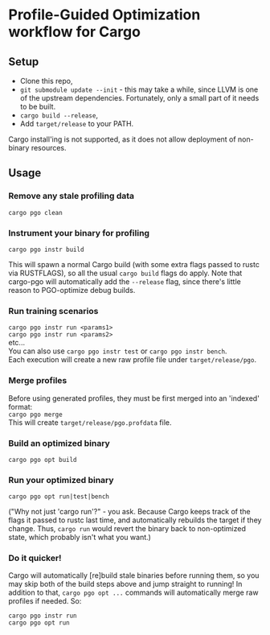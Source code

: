 # Profile-Guided Optimization workflow for Cargo

## Setup
- Clone this repo,
- `git submodule update --init` - this may take a while, since LLVM is one of the upstream 
    dependencies.  Fortunately, only a small part of it needs to be built.
- `cargo build --release`,
- Add `target/release` to your PATH.

Cargo install'ing is not supported, as it does not allow deployment of non-binary resources.

## Usage

### Remove any stale profiling data
`cargo pgo clean`

### Instrument your binary for profiling
`cargo pgo instr build`  

This will spawn a normal Cargo build (with some extra flags passed to rustc via RUSTFLAGS), so all 
the usual `cargo build` flags do apply.
Note that cargo-pgo will automatically add the `--release` flag, since there's little reason to 
PGO-optimize debug builds.

### Run training scenarios
`cargo pgo instr run <params1>`  
`cargo pgo instr run <params2>`  
etc...  
You can also use `cargo pgo instr test` or `cargo pgo instr bench`.  
Each execution will create a new raw profile file under `target/release/pgo`.

### Merge profiles
Before using generated profiles, they must be first merged into an 'indexed' format:  
`cargo pgo merge`  
This will create `target/release/pgo.profdata` file.

### Build an optimized binary
`cargo pgo opt build`

### Run your optimized binary
`cargo pgo opt run|test|bench`

("Why not just 'cargo run'?" - you ask.  Because Cargo keeps track of the flags it passed 
to rustc last time, and automatically rebuilds the target if they change.  Thus, `cargo run` 
would revert the binary back to non-optimized state, which probably isn't what you want.)

### Do it quicker!
Cargo will automatically [re]build stale binaries before running them, so you may skip both of the
build steps above and jump straight to running!  In addition to that, `cargo pgo opt ...` commands 
will automatically merge raw profiles if needed.  So:  

`cargo pgo instr run`  
`cargo pgo opt run`
